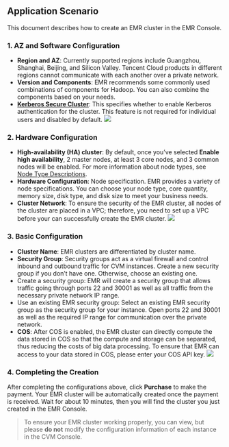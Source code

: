 ## Application Scenario
This document describes how to create an EMR cluster in the EMR Console.

<!--
## Directions
Log in to the [EMR Console]() and click **Create Cluster** on the cluster list page. 
-->

### 1. AZ and Software Configuration
- **Region and AZ**: Currently supported regions include Guangzhou, Shanghai, Beijing, and Silicon Valley. Tencent Cloud products in different regions cannot communicate with each another over a private network.
- **Version and Components**: EMR recommends some commonly used combinations of components for Hadoop. You can also combine the components based on your needs.
- **[Kerberos Secure Cluster](https://intl.cloud.tencent.com/document/product/1026/31163)**: This specifies whether to enable Kerberos authentication for the cluster. This feature is not required for individual users and disabled by default.
  ![](https://main.qcloudimg.com/raw/94cc76b09d7fa3f74ac2f96ff9441666.png)

### 2. Hardware Configuration
- **High-availability (HA) cluster**: By default, once you’ve selected **Enable high availability**, 2 master nodes, at least 3 core nodes, and 3 common nodes will be enabled. For more information about node types, see [Node Type Descriptions](https://intl.cloud.tencent.com/document/product/1026/31094).
- **Hardware Configuration**: Node specification. EMR provides a variety of node specifications. You can choose your node type, core quantity, memory size,  disk type, and disk size to meet your business needs.
- **Cluster Network**: To ensure the security of the EMR cluster, all nodes of the cluster are placed in a VPC; therefore, you need to set up a VPC before your can successfully create the EMR cluster.
![](https://main.qcloudimg.com/raw/0c72b936cebb5874ed9b6f6ea0ecfe13.png)

### 3. Basic Configuration
- **Cluster Name**: EMR clusters are differentiated by cluster name.
- **Security Group**: Security groups act as a virtual firewall and control inbound and outbound traffic for CVM instances. Create a new security group if you don’t have one. Otherwise, choose an existing one.
 - Create a security group: EMR will create a security group that allows traffic going through ports 22 and 30001 as well as all traffic from the necessary private network IP range.
 - Use an existing EMR security group: Select an existing EMR security group as the security group for your instance. Open ports 22 and 30001 as well as the required IP range for communication over the private network.
- **COS**: After COS is enabled, the EMR cluster can directly compute the data stored in COS so that the compute and storage can be separated, thus reducing the costs of big data processing. To ensure that EMR can access to your data stored in COS, please enter your COS API key.
![](https://main.qcloudimg.com/raw/677791aeb03fdec7f2bb1df48e439751.png)

### 4. Completing the Creation
After completing the configurations above, click **Purchase** to make the payment. Your EMR cluster will be automatically created once the payment is received. Wait for about 10 minutes, then you will find the cluster you just created in the EMR Console. 
> To ensure your EMR cluster working properly, you can view, but please **do not** modify the configuration information of each instance in the CVM Console.
